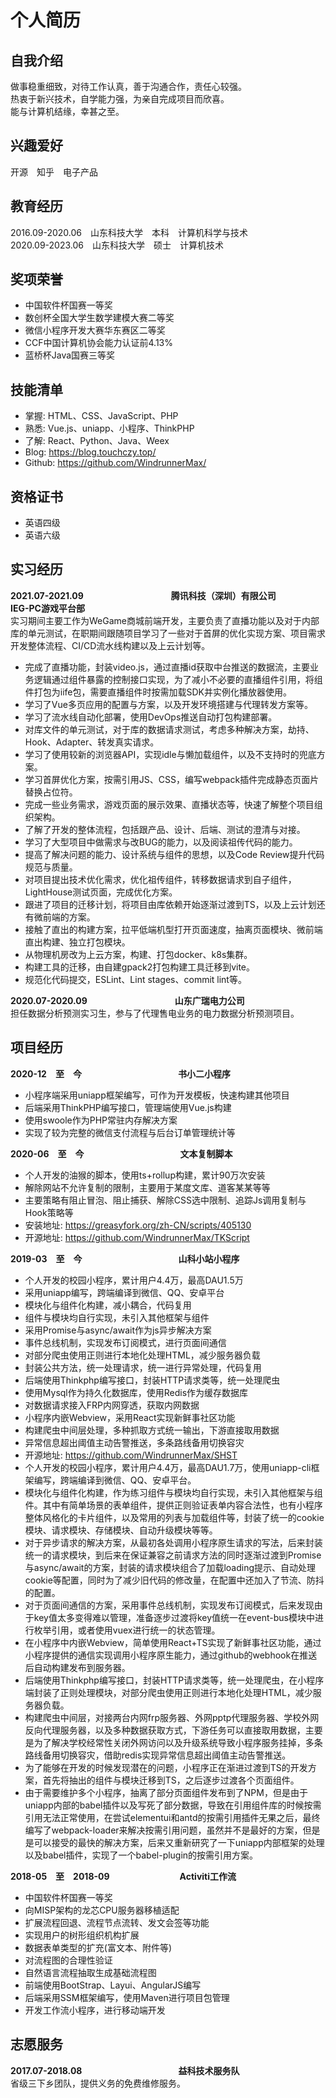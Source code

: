 # 个人简历

## 自我介绍
做事稳重细致，对待工作认真，善于沟通合作，责任心较强。  
热衷于新兴技术，自学能力强，为亲自完成项目而欣喜。  
能与计算机结缘，幸甚之至。  

## 兴趣爱好
开源　知乎　电子产品

## 教育经历
2016.09-2020.06　山东科技大学　本科　计算机科学与技术     
2020.09-2023.06　山东科技大学　硕士　计算机技术        
 
## 奖项荣誉
* 中国软件杯国赛一等奖    
* 数创杯全国大学生数学建模大赛二等奖
* 微信小程序开发大赛华东赛区二等奖  
* CCF中国计算机协会能力认证前4.13%  
* 蓝桥杯Java国赛三等奖    

## 技能清单
* 掌握: HTML、CSS、JavaScript、PHP
* 熟悉: Vue.js、uniapp、小程序、ThinkPHP
* 了解: React、Python、Java、Weex
* Blog: https://blog.touchczy.top/ 
* Github: https://github.com/WindrunnerMax/

## 资格证书
* 英语四级
* 英语六级 

## 实习经历
**2021.07-2021.09　　　　　　　　　　腾讯科技（深圳）有限公司**  
**IEG-PC游戏平台部**    
实习期间主要工作为WeGame商城前端开发，主要负责了直播功能以及对于内部库的单元测试，在职期间跟随项目学习了一些对于首屏的优化实现方案、项目需求开发整体流程、CI/CD流水线构建以及上云计划等。 

* 完成了直播功能，封装video.js，通过直播id获取中台推送的数据流，主要业务逻辑通过组件暴露的控制接口实现，为了减小不必要的直播组件引用，将组件打包为iife包，需要直播组件时按需加载SDK并实例化播放器使用。
* 学习了Vue多页应用的配置与方案，以及开发环境搭建与代理转发方案等。
* 学习了流水线自动化部署，使用DevOps推送自动打包构建部署。
* 对库文件的单元测试，对于库的数据请求测试，考虑多种解决方案，劫持、Hook、Adapter、转发真实请求。
* 学习了使用较新的浏览器API，实现idle与懒加载组件，以及不支持时的兜底方案。
* 学习首屏优化方案，按需引用JS、CSS，编写webpack插件完成静态页面片替换占位符。
* 完成一些业务需求，游戏页面的展示效果、直播状态等，快速了解整个项目组织架构。
* 了解了开发的整体流程，包括跟产品、设计、后端、测试的澄清与对接。  
* 学习了大型项目中做需求与改BUG的能力，以及阅读祖传代码的能力。
* 提高了解决问题的能力、设计系统与组件的思想，以及Code Review提升代码规范与质量。
* 对项目提出技术优化需求，优化祖传组件，转移数据请求到自子组件，LightHouse测试页面，完成优化方案。
* 跟进了项目的迁移计划，将项目由库依赖开始逐渐过渡到TS，以及上云计划还有微前端的方案。
* 接触了直出的构建方案，拉平低端机型打开页面速度，抽离页面模块、微前端直出构建、独立打包模块。
* 从物理机房改为上云方案，构建、打包docker、k8s集群。
* 构建工具的迁移，由自建gpack2打包构建工具迁移到vite。
* 规范化代码提交，ESLint、Lint stages、commit lint等。


**2020.07-2020.09　　　　　　　　　　山东广瑞电力公司**  
担任数据分析预测实习生，参与了代理售电业务的电力数据分析预测项目。  

## 项目经历
**2020-12　至　今　　　　　　　　　　　书小二小程序**
* 小程序端采用uniapp框架编写，可作为开发模板，快速构建其他项目
* 后端采用ThinkPHP编写接口，管理端使用Vue.js构建
* 使用swoole作为PHP常驻内存解决方案
* 实现了较为完整的微信支付流程与后台订单管理统计等 

**2020-06　至　今　　　　　　　　　　　文本复制脚本**
* 个人开发的油猴的脚本，使用ts+rollup构建，累计90万次安装
* 解除网站不允许复制的限制，主要用于某度文库、道客某某等等
* 主要策略有阻止冒泡、阻止捕获、解除CSS选中限制、追踪Js调用复制与Hook策略等
* 安装地址: https://greasyfork.org/zh-CN/scripts/405130
* 开源地址: https://github.com/WindrunnerMax/TKScript

**2019-03　至　今　　　　　　　　　　　山科小站小程序**
* 个人开发的校园小程序，累计用户4.4万，最高DAU1.5万
* 采用uniapp编写，跨端编译到微信、QQ、安卓平台
* 模块化与组件化构建，减小耦合，代码复用
* 组件与模块均自行实现，未引入其他框架与组件
* 采用Promise与async/await作为js异步解决方案
* 事件总线机制，实现发布订阅模式，进行页面间通信
* 对部分爬虫使用正则进行本地化处理HTML，减少服务器负载
* 封装公共方法，统一处理请求，统一进行异常处理，代码复用
* 后端使用Thinkphp编写接口，封装HTTP请求类等，统一处理爬虫
* 使用Mysql作为持久化数据库，使用Redis作为缓存数据库
* 对数据请求接入FRP内网穿透，获取内网数据
* 小程序内嵌Webview，采用React实现新鲜事社区功能
* 构建爬虫中间层处理，多种抓取方式统一输出，下游直接取用数据
* 异常信息超出阈值主动告警推送，多条路线备用切换容灾
* 开源地址: https://github.com/WindrunnerMax/SHST
* 个人开发的校园小程序，累计用户4.4万，最高DAU1.7万，使用uniapp-cli框架编写，跨端编译到微信、QQ、安卓平台。
* 模块化与组件化构建，作为练习组件与模块均自行实现，未引入其他框架与组件。其中有简单场景的表单组件，提供正则验证表单内容合法性，也有小程序整体风格化的卡片组件，以及常用的列表与加载组件等，封装了统一的cookie模块、请求模块、存储模块、自动升级模块等等。
* 对于异步请求的解决方案，从最初各处调用小程序原生请求的写法，后来封装统一的请求模块，到后来在保证兼容之前请求方法的同时逐渐过渡到Promise与async/await的方案，封装的请求模块组合了加载loading提示、自动处理cookie等配置，同时为了减少旧代码的修改量，在配置中还加入了节流、防抖的配置。
* 对于页面间通信的方案，采用事件总线机制，实现发布订阅模式，后来发现由于key值太多变得难以管理，准备逐步过渡将key值统一在event-bus模块中进行枚举引用，或者使用vuex进行统一的状态管理。
* 在小程序中内嵌Webview，简单使用React+TS实现了新鲜事社区功能，通过小程序提供的通信实现调用小程序原生能力，通过github的webhook在推送后自动构建发布到服务器。
* 后端使用Thinkphp编写接口，封装HTTP请求类等，统一处理爬虫，在小程序端封装了正则处理模块，对部分爬虫使用正则进行本地化处理HTML，减少服务器负载。
* 构建爬虫中间层，对接两台内网frp服务器、外网pptp代理服务器、学校外网反向代理服务器，以及多种数据获取方式，下游任务可以直接取用数据，主要是为了解决学校经常性关闭外网访问以及升级系统导致小程序服务挂掉，多条路线备用切换容灾，借助redis实现异常信息超出阈值主动告警推送。
* 为了能够在开发的时候发现潜在的问题，小程序正在渐进过渡到TS的开发方案，首先将抽出的组件与模块迁移到TS，之后逐步过渡各个页面组件。
* 由于需要维护多个小程序，抽离了部分页面组件发布到了NPM，但是由于uniapp内部的babel插件以及写死了部分数据，导致在引用组件库的时候按需引用无法正常使用，在尝试elementui和antd的按需引用插件无果之后，最终编写了webpack-loader来解决按需引用问题，虽然并不是最好的方案，但是是可以接受的最快的解决方案，后来又重新研究了一下uniapp内部框架的处理以及babel插件，实现了一个babel-plugin的按需引用方案。

**2018-05　至　2018-09　　　　　　　　Activiti工作流**
* 中国软件杯国赛一等奖
* 向MISP架构的龙芯CPU服务器移植适配 
* 扩展流程回退、流程节点流转、发文会签等功能
* 实现用户的树形组织机构扩展
* 数据表单类型的扩充(富文本、附件等)
* 对流程图的合理性验证
* 自然语言流程抽取生成基础流程图
* 前端使用BootStrap、Layui、AngularJS编写
* 后端采用SSM框架编写，使用Maven进行项目包管理
* 开发工作流小程序，进行移动端开发

## 志愿服务
**2017.07-2018.08　　　　　　　　　　　益科技术服务队**  
省级三下乡团队，提供义务的免费维修服务。
